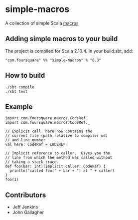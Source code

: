 # simple-macros #
A collection of simple Scala [macros](http://docs.scala-lang.org/overviews/macros/overview.html)


## Adding simple macros to your build ##
The project is compiled for Scala 2.10.4. In your build.sbt, add:

    "com.foursquare" %% "simple-macros" % "0.3"


## How to build ##
    ./sbt compile
    ./sbt test

## Example ##
    import com.foursquare.macros.CodeRef
    import com.foursquare.macros.CodeRef._

    // Explicit call. here now contains the
    // current file (path relative to compiler wd)
    // and line number
    val here: CodeRef = CODEREF

    // Implicit reference to caller.  Gives you the
    // line from which the method was called without
    // taking a stack trace.
    def foo(bar: Int)(implicit caller: CodeRef) {
      println("called foo(" + bar + ") at " + caller)
    }
    foo(1)


## Contributors ##
- Jeff Jenkins
- John Gallagher
